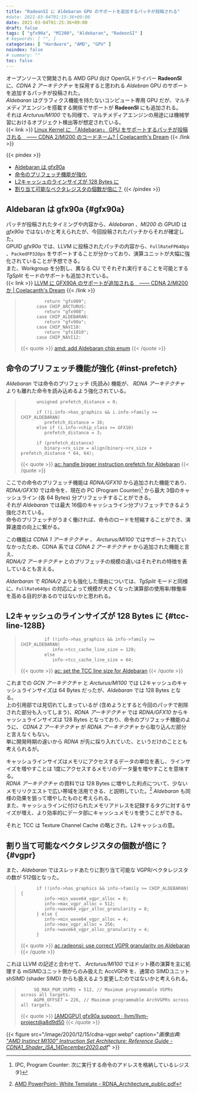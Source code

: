 ```yaml
---
title: "RadeonSI に Aldebaran GPU のサポートを追加するパッチが投稿される"
#date: 2021-03-04T01:15:36+09:00
date: 2021-03-04T01:25:36+09:00
draft: false
tags: [ "gfx90a", "MI200", "Aldebaran", "RadeonSI" ]
# keywords: [ "", ]
categories: [ "Hardware", "AMD", "GPU" ]
noindex: false
# summary: ""
toc: false
---
```


オープンソースで開発される AMD GPU 向け OpenGLドライバー **RadeonSI** に、*CDNA 2 アーキテクチャ* を採用すると思われる *Aldebran* GPU のサポートを追加するパッチが投稿された。  
*Aldebaran* はグラフィクス機能を持たないコンピュート専用 GPU だが、マルチメディアエンジンを搭載する関係でサポートが **RadeonSI** にも追加される。  
それは *Arcturus/MI100* でも同様で、マルチメディアエンジンの用途には機械学習におけるオブジェクト検出等が想定されている。  
{{< link >}} [Linux Kernel に 「Aldebaran」 GPU をサポートするパッチが投稿される　―― CDNA 2/MI200 のコードネーム? | Coelacanth's Dream](/posts/2021/02/25/amd-aldebaran-gpu/) {{< /link >}}

{{< pindex >}}
 * [Aldebaran は gfx90a](#gfx90a)
 * [命令のプリフェッチ機能が強化](#inst-prefetch)
 * [L2キャッシュのラインサイズが 128 Bytes に](#tcc-line-128B)
 * [割り当て可能なベクタレジスタの個数が倍に？](#vgpr)
{{< /pindex >}}

## Aldebaran は gfx90a {#gfx90a}

パッチが投稿されたタイミングや内容から、*Aldebaran* 、*MI200* の GPUID は *gfx90a* ではないかと考えられたが、今回投稿されたパッチからそれが確定した。  
GPUID *gfx90a* では、LLVM に投稿されたパッチの内容から、`FullRateFP64Ops` 、`PackedFP32Ops` をサポートすることが分かっており、演算ユニットが大幅に強化されていることが予想できる。  
また、Workgroup を分割し、異なる CU でそれぞれ実行することを可能とする *TgSplit* モードのサポートも追加されている。  
{{< link >}} [LLVM に GFX90A のサポートが追加される　―― CDNA 2/MI200 か | Coelacanth's Dream](/posts/2021/02/19/llvm-gfx90a/) {{< /link >}}

 >              return "gfx909";
 >           case CHIP_ARCTURUS:
 >              return "gfx908";
 >           case CHIP_ALDEBARAN:
 >              return "gfx90a";
 >           case CHIP_NAVI10:
 >              return "gfx1010";
 >           case CHIP_NAVI12:
 >
 > {{< quote >}} [amd: add Aldebaran chip enum](https://gitlab.freedesktop.org/mesa/mesa/-/merge_requests/9389/diffs?commit_id=a563caa8a24b46ccb90afc88ffd4089328640597#diff-content-fbbe09bc487101e3f2f96c0b8fe543c915fa99bf) {{< /quote >}}

## 命令のプリフェッチ機能が強化 {#inst-prefetch}

*Aldebaran* では命令のプリフェッチ (先読み) 機能が、 *RDNA アーキテクチャ* よりも離れた命令を読み込めるよう強化されている。  

 >           unsigned prefetch_distance = 0;
 >        
 >           if (!i.info->has_graphics && i.info->family >= CHIP_ALDEBARAN)
 >              prefetch_distance = 16;
 >           else if (i.info->chip_class >= GFX10)
 >              prefetch_distance = 3;
 >        
 >           if (prefetch_distance)
 >              binary->rx_size = align(binary->rx_size + prefetch_distance * 64, 64);
 >
 > {{< quote >}} [ac: handle bigger instruction prefetch for Aldebaran](https://gitlab.freedesktop.org/mesa/mesa/-/merge_requests/9389/diffs?commit_id=4b1325902be3d22386b79929987f57dd95d6ac75#diff-content-4ebf7901a3eaa2bb371e22bccfbed14df52e0608) {{< /quote >}}

ここでの命令のプリフェッチ機能は *RDNA/GFX10* から追加された機能であり、*RDNA/GFX10* では命令を、現在の PC (Program Counter)[^pc] から最大 3個のキャッシュライン (各 64 Bytes) 分プリフェッチすることができる。  
それが *Aldebaran* では最大 16個のキャッシュライン分プリフェッチできるよう強化されている。  
命令のプリフェッチがうまく働ければ、命令のロードを短縮することができ、演算速度の向上に繋がる。  

[^pc]: (PC, Program Counter: 次に実行する命令のアドレスを格納しているレジスタ)

この機能は *CDNA 1 アーキテクチャ* 、 *Arcturus/MI100* ではサポートされていなかったため、CDNA 系では *CDNA 2 アーキテクチャ* から追加された機能と言え、  
*RDNA/2 アーキテクチャ* とのプリフェッチの規模の違いはそれぞれの特徴を表しているとも言える。  

*Alderbaran* で *RDNA/2* よりも強化した理由については、*TgSplit* モードと同様に、`FullRate64Ops` の対応によって規模が大きくなった演算部の使用率/稼働率を高める目的があるのではないかと思われる。  

## L2キャッシュのラインサイズが 128 Bytes に {#tcc-line-128B}


 >              if (!info->has_graphics && info->family >= CHIP_ALDEBARAN)
 >                 info->tcc_cache_line_size = 128;
 >              else
 >                 info->tcc_cache_line_size = 64;
 >
 > {{< quote >}} [ac: set the TCC line size for Aldebaran](https://gitlab.freedesktop.org/mesa/mesa/-/merge_requests/9389/diffs?commit_id=1a03a53c51911cf48d6007ee5745643a836a4a72#diff-content-c3cf206d71203e77a4252c3915daf913c9251dc3) {{< /quote >}}

これまでの *GCN アーキテクチャ* と *Arcturus/MI100* では L2キャッシュのキャッシュラインサイズは 64 Bytes だったが、*Aldebaran* では 128 Bytes となる。  
上の引用部では見切れてしまっているが (含めようとすると今回のパッチで削除された部分も入ってしまう)、*RDNA アーキテクチャ* では *RDNA/GFX10* からキャッシュラインサイズは 128 Bytes となっており、命令のプリフェッチ機能のように、 *CDNA 2 アーキテクチャ* が *RDNA アーキテクチャ* から取り込んだ部分と言えなくもない。  
単に開発時期の違いから *RDNA* が先に採り入れていた、というだけのこととも考えられるが。  

キャッシュラインサイズはメモリにアクセスするデータの単位を表し、ラインサイズを増やすことは 1度にアクセスするメモリのデータ量を増やすことを意味する。  
*RDNA アーキテクチャ* の資料では 128 Bytes に増やした利点について、少ないメモリリクエストで広い帯域を活用できる、と説明していた。[^rdna-doc] *Aldebaran* も同様の効果を狙って増やしたものと考えられる。  
また、キャッシュラインに付けられたメモリアドレスを記録するタグに対するサイズが増え、より効率的にデータ部にキャッシュメモリを使うことができる。  

[^rdna-doc]: [AMD PowerPoint- White Template - RDNA_Architecture_public.pdf](https://gpuopen.com/wp-content/uploads/2019/08/RDNA_Architecture_public.pdf)

それと TCC は Texture Channel Cache の略とされ、L2キャッシュの意。  


## 割り当て可能なベクタレジスタの個数が倍に？ {#vgpr}

また、*Aldebaran* ではスレッドあたりに割り当て可能な VGPR/ベクタレジスタの数が 512個となった。  

 >           if (!info->has_graphics && info->family >= CHIP_ALDEBARAN) {
 >              info->min_wave64_vgpr_alloc = 8;
 >              info->max_vgpr_alloc = 512;
 >              info->wave64_vgpr_alloc_granularity = 8;
 >           } else {
 >              info->min_wave64_vgpr_alloc = 4;
 >              info->max_vgpr_alloc = 256;
 >              info->wave64_vgpr_alloc_granularity = 4;
 >           }
 >
 > {{< quote >}} [ac,radeonsi: use correct VGPR granularity on Aldebaran](https://gitlab.freedesktop.org/mesa/mesa/-/merge_requests/9389/diffs?commit_id=93c29b82e026e67ad5399864a3779d6f6841fb74) {{< /quote >}}

これは LLVM の記述と合わせて、 *Arcturus/MI100* ではドット積の演算を主に処理する miSIMDユニット側からのみ扱えた AccVGPR を、通常の SIMDユニット shSIMD (shader SIMD) からも扱えるよう変更したのではないかと考えられる。  

 >          SQ_MAX_PGM_VGPRS = 512, // Maximum programmable VGPRs across all targets.
 >          AGPR_OFFSET = 226, // Maximum programmable ArchVGPRs across all targets.
 >
 > {{< quote >}} [[AMDGPU] gfx90a support · llvm/llvm-project@a8d9d50](https://github.com/llvm/llvm-project/commit/a8d9d50762c42d726274d3f1126ec97ff96e2a22#diff-86355ae43faace12f363d845b2794391c7f0e1787a1e09862012f8f6d158a9ad) {{< /quote >}}

{{< figure src="/image/2020/12/15/cdna-vgpr.webp" caption="<cite>画像出典: [\"AMD Instinct MI100\" Instruction Set Architecture: Reference Guide - CDNA1_Shader_ISA_14December2020.pdf](https://developer.amd.com/wp-content/resources/CDNA1_Shader_ISA_14December2020.pdf)</cite>" >}}


